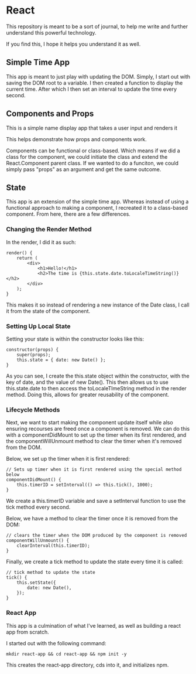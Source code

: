 # React

This repository is meant to be a sort of journal, to help me write and further understand this powerful technology.

If you find this, I hope it helps you understand it as well.

## Simple Time App

This app is meant to just play with updating the DOM. Simply, I start out with saving the DOM root to a variable. I then created a function to display the current time.
After which I then set an interval to update the time every second.

## Components and Props

This is a simple name display app that takes a user input and renders it

This helps demonstrate how props and components work.

Components can be functional or class-based. Which means if we did a class for the component, we could initiate the class and extend the React.Component parent class. If we wanted to do a funciton, we could simply pass "props" as an argument
and get the same outcome.

## State

This app is an extension of the simple time app. Whereas instead of using a functional approach to making a component, I recreated it to a class-based component. From here, there are a few differences.

### Changing the Render Method

In the render, I did it as such:

```
render() {
    return (
        <div>
            <h1>Hello!</h1>
            <h2>The time is {this.state.date.toLocaleTimeString()}</h2>
        </div>
    );
}
```

This makes it so instead of rendering a new instance of the Date class, I call it from the state of the component.

### Setting Up Local State

Setting your state is within the constructor looks like this:

```
constructor(props) {
    super(props);
    this.state = { date: new Date() };
}
```

As you can see, I create the this.state object within the constructor, with the key of date, and the value of new Date(). This then allows us to use this.state.date to then access the toLocaleTImeString method in the render method. Doing this, allows for greater reusability of the component.

### Lifecycle Methods

Next, we want to start making the component update itself while also ensuring recourses are freed once a component is removed. We can do this with a componentDidMount to set up the timer when its first rendered, and the componentWillUnmount method to clear the timer when it's removed from the DOM.

Below, we set up the timer when it is first rendered:

```
// Sets up timer when it is first rendered using the special method below
componentDidMount() {
    this.timerID = setInterval(() => this.tick(), 1000);
}
```

We create a this.timerID variable and save a setInterval function to use the tick method every second.

Below, we have a method to clear the timer once it is removed from the DOM:

```
// clears the timer when the DOM produced by the component is removed
componentWillUnmount() {
    clearInterval(this.timerID);
}
```

Finally, we create a tick method to update the state every time it is called:

```
// tick method to update the state
tick() {
    this.setState({
        date: new Date(),
    });
}
```

### React App

This app is a culmination of what I've learned, as well as building a react app from scratch.

I started out with the following command:

```
mkdir react-app && cd react-app && npm init -y
```

This creates the react-app directory, cds into it, and initializes npm.

